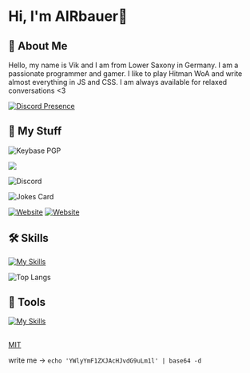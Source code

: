 # Hi, I'm AIRbauer👋


## 🚀 About Me
Hello, my name is Vik and I am from Lower Saxony in Germany. I am a passionate programmer and gamer. I like to play Hitman WoA and write almost everything in JS and CSS. I am always available for relaxed conversations <3

[![Discord Presence](https://lanyard.cnrad.dev/api/549207539544227846?theme=dark&bg=282B30&animated=true&hideDiscrim=true&borderRadius=30px&idleMessage=Probably%20banging%20you're%20Mom%20<3)](https://discord.com/users/549207539544227846)

## 🔗 My Stuff

![Keybase PGP](https://img.shields.io/keybase/pgp/airbauer)

<img src="https://img.shields.io/liberapay/receives/airbauer.svg?logo=liberapay">

![Discord](https://img.shields.io/discord/414027124836532234)

![Jokes Card](https://readme-jokes.vercel.app/api)

[![Website](https://skillicons.dev/icons?i=devto)](https://airbauer.ch/) [![Website](https://skillicons.dev/icons?i=discord)](https://discord.com/users/549207539544227846)
## 🛠 Skills

[![My Skills](https://skillicons.dev/icons?i=js,html,css,scss,svelte,react,typescript,vue,vite,mongodb,discord)]()

![Top Langs](https://github-readme-stats.vercel.app/api/top-langs/?username=airbauer&layout=compact&theme=vision-friendly-dark)


## 🔧 Tools

[![My Skills](https://skillicons.dev/icons?i=vscode,git,github,linux,vercel)]()

<a rel="me" href="https://fosstodon.org/@airbauer"></a>
<a rel="me" href="https://floss.social/@airbauer"></a>

## 

[MIT](https://github.com/airbauer/airbauer/blob/main/LICENSE)

write me ->  ``` echo 'YWlyYmF1ZXJAcHJvdG9uLm1l' | base64 -d ```
